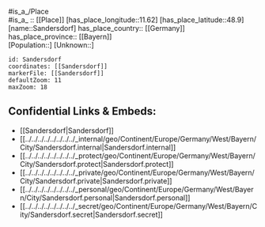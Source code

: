 ﻿---
location: [48.9,11.62] 
mapzoom: [7,12] 
mapmarker: city 
type: City
tags:
- geo/City


SpocWebEntityId: 33927
isDeleted: false
confidential: public

---
#is_a_/Place  
#is_a_ :: [[Place]] 
[has_place_longitude::11.62] 
[has_place_latitude::48.9] 
[name::Sandersdorf] 
has_place_country:: [[Germany]]  
has_place_province:: [[Bayern]]  
[Population::] 
[Unknown::] 


```leaflet
id: Sandersdorf
coordinates: [[Sandersdorf]] 
markerFile: [[Sandersdorf]] 
defaultZoom: 11 
maxZoom: 18
```


## Confidential Links & Embeds: 
- [[Sandersdorf|Sandersdorf]]  
- [[../../../../../../../../_internal/geo/Continent/Europe/Germany/West/Bayern/City/Sandersdorf.internal|Sandersdorf.internal]] 
- [[../../../../../../../../_protect/geo/Continent/Europe/Germany/West/Bayern/City/Sandersdorf.protect|Sandersdorf.protect]] 
- [[../../../../../../../../_private/geo/Continent/Europe/Germany/West/Bayern/City/Sandersdorf.private|Sandersdorf.private]] 
- [[../../../../../../../../_personal/geo/Continent/Europe/Germany/West/Bayern/City/Sandersdorf.personal|Sandersdorf.personal]] 
- [[../../../../../../../../_secret/geo/Continent/Europe/Germany/West/Bayern/City/Sandersdorf.secret|Sandersdorf.secret]] 
